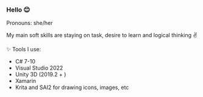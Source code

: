 ### Hello 😊
Pronouns: she/her 

My main soft skills are staying on task, desire to learn and logical thinking ✌

✨ Tools I use:
- C# 7-10
- Visual Studio 2022
- Unity 3D (2019.2 + )
- Xamarin
- Krita and SAI2 for drawing icons, images, etc

<!--
**attevinon/attevinon** is a ✨ _special_  repository because its `README.md` (this file) appears on your GitHub profile.

Here are some ideas to get you started:

- 🔭 I’m currently working on ...
- 🌱 I’m currently learning ...
- 👯 I’m looking to collaborate on ...
- 🤔 I’m looking for help with ...
- 💬 Ask me about ...
- 📫 How to reach me: ...
-  Pronouns: ...
- ⚡ Fun fact: ...
-->
